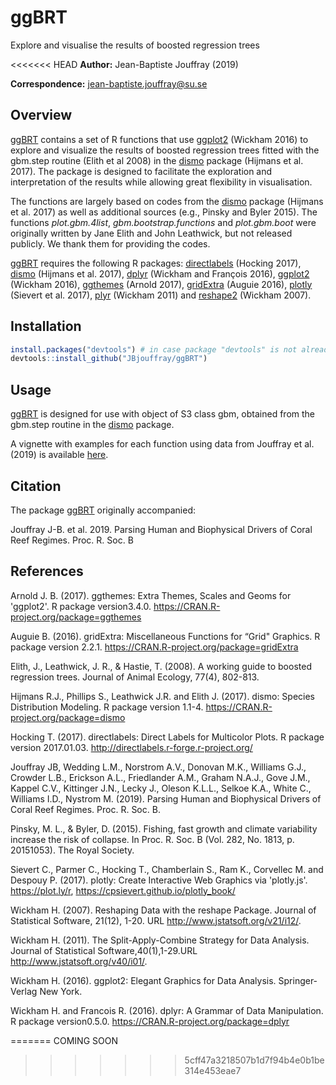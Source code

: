 # ggBRT
Explore and visualise the results of boosted regression trees

<<<<<<< HEAD
**Author:** Jean-Baptiste Jouffray (2019)

**Correspondence:** jean-baptiste.jouffray@su.se

## Overview

[ggBRT](https://github.com/JBjouffray/ggBRT) contains a set of R functions that use [ggplot2](https://cran.r-project.org/web/packages/ggplot2/index.html) (Wickham 2016) to explore and visualize the results of boosted regression trees fitted with the gbm.step routine (Elith et al 2008) in the [dismo](https://cran.r-project.org/web/packages/dismo/index.html) package (Hijmans et al. 2017). The package is designed to facilitate the exploration and interpretation of the results while allowing great flexibility in visualisation. 

The functions are largely based on codes from the [dismo](https://cran.r-project.org/web/packages/dismo/index.html) package (Hijmans et al. 2017) as well as additional sources (e.g., Pinsky and Byler 2015). The functions *plot.gbm.4list*, *gbm.bootstrap.functions* and *plot.gbm.boot* were originally written by Jane Elith and John Leathwick, but not released publicly. We thank them for providing the codes.

[ggBRT](https://github.com/JBjouffray/ggBRT) requires the following R packages: [directlabels](https://cran.r-project.org/web/packages/directlabels/index.html) (Hocking 2017), [dismo](https://cran.r-project.org/web/packages/dismo/index.html) (Hijmans et al. 2017), [dplyr](https://cran.r-project.org/web/packages/dplyr/index.html) (Wickham and François 2016), [ggplot2](https://cran.r-project.org/web/packages/ggplot2/index.html) (Wickham 2016), [ggthemes](https://cran.r-project.org/web/packages/ggthemes/index.html) (Arnold 2017), [gridExtra](https://cran.r-project.org/web/packages/gridExtra/index.html) (Auguie 2016), [plotly](https://cran.r-project.org/web/packages/plotly/index.html) (Sievert et al. 2017), [plyr](https://cran.r-project.org/web/packages/plyr/index.html) (Wickham 2011) and [reshape2](https://cran.r-project.org/web/packages/reshape2/index.html) (Wickham 2007).


## Installation 

``` r
install.packages("devtools") # in case package "devtools" is not already installed
devtools::install_github("JBjouffray/ggBRT")
```

## Usage
[ggBRT](https://github.com/JBjouffray/ggBRT) is designed for use with object of S3 class gbm, obtained from the gbm.step routine in the [dismo](https://cran.r-project.org/web/packages/dismo/index.html) package. 

A vignette with examples for each function using data from Jouffray et al. (2019) is available [here](https://github.com/JBjouffray/ggBRT/tree/master/vignettes).

## Citation
The package [ggBRT](https://github.com/JBjouffray/ggBRT) originally accompanied: 

Jouffray J-B. et al. 2019. Parsing Human and Biophysical Drivers of Coral Reef Regimes. Proc. R. Soc. B


## References

Arnold J. B. (2017). ggthemes: Extra Themes, Scales and Geoms for 'ggplot2'. R package version3.4.0. https://CRAN.R-project.org/package=ggthemes

Auguie B. (2016). gridExtra: Miscellaneous Functions for “Grid" Graphics. R package version 2.2.1. https://CRAN.R-project.org/package=gridExtra

Elith, J., Leathwick, J. R., & Hastie, T. (2008). A working guide to boosted regression trees. Journal of Animal Ecology, 77(4), 802-813.

Hijmans R.J., Phillips S., Leathwick J.R. and Elith J. (2017). dismo: Species Distribution Modeling. R package version 1.1-4. https://CRAN.R-project.org/package=dismo 

Hocking T. (2017). directlabels: Direct Labels for Multicolor Plots. R package version 2017.01.03. http://directlabels.r-forge.r-project.org/

Jouffray JB, Wedding L.M., Norstrom A.V., Donovan M.K., Williams G.J., Crowder L.B., Erickson A.L., Friedlander A.M., Graham N.A.J., Gove J.M., Kappel C.V., Kittinger J.N., Lecky J., Oleson K.L.L., Selkoe K.A., White C., Williams I.D., Nystrom M. (2019). Parsing Human and Biophysical Drivers of Coral Reef Regimes. Proc. R. Soc. B.

Pinsky, M. L., & Byler, D. (2015). Fishing, fast growth and climate variability increase the risk of collapse. In Proc. R. Soc. B (Vol. 282, No. 1813, p. 20151053). The Royal Society.

Sievert C., Parmer C., Hocking T., Chamberlain S., Ram K., Corvellec M. and Despouy P. (2017). plotly: Create Interactive Web Graphics via 'plotly.js'.
https://plot.ly/r, https://cpsievert.github.io/plotly_book/

Wickham H. (2007). Reshaping Data with the reshape Package. Journal of Statistical Software, 21(12), 1-20. URL http://www.jstatsoft.org/v21/i12/.

Wickham H. (2011). The Split-Apply-Combine Strategy for Data Analysis. Journal of Statistical Software,40(1),1-29.URL http://www.jstatsoft.org/v40/i01/.

Wickham H. (2016). ggplot2: Elegant Graphics for Data Analysis. Springer-Verlag New York. 

Wickham H. and Francois R. (2016). dplyr: A Grammar of Data Manipulation. R package version0.5.0. https://CRAN.R-project.org/package=dplyr


=======
COMING SOON

>>>>>>> 5cff47a3218507b1d7f94b4e0b1be314e453eae7
